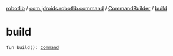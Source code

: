 [robotlib](../../index.md) / [com.jdroids.robotlib.command](../index.md) / [CommandBuilder](index.md) / [build](./build.md)

# build

`fun build(): `[`Command`](../-command/index.md)
